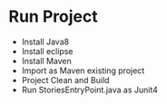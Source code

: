 # Run Project

- Install Java8 
- Install eclipse
- Install Maven
- Import as Maven existing project
- Project Clean and Build
- Run StoriesEntryPoint.java as Junit4
